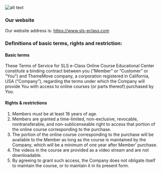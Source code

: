![alt text](/images/purchase-guide/terms-of-service.jpg)

### Our website

Our website address is: https://www.sls-eclass.com

### Definitions of basic terms, rights and restriction:

#### Basic terms

These Terms of Service for SLS e-Class Online Course Educational Center constitute a binding contract between you (“Member” or “Customer” or “You”) and ThemeMove company, a corporation registered in California, USA (“Company”), regarding the terms under which the Company will provide You with access to online courses (or parts thereof) purchased by You.

#### Rights & restrictions

1. Members must be at least 18 years of age.
2. Members are granted a time-limited, non-exclusive, revocable, nontransferable, and non-sublicenseable right to access that portion of the online course corresponding to the purchase.
3. The portion of the online course corresponding to the purchase will be available to the Member as long as the course is maintained by the Company, which will be a minimum of one year after Member’ purchase.
4. The videos in the course are provided as a video stream and are not downloadable.
5. By agreeing to grant such access, the Company does not obligate itself to maintain the course, or to maintain it in its present form.
